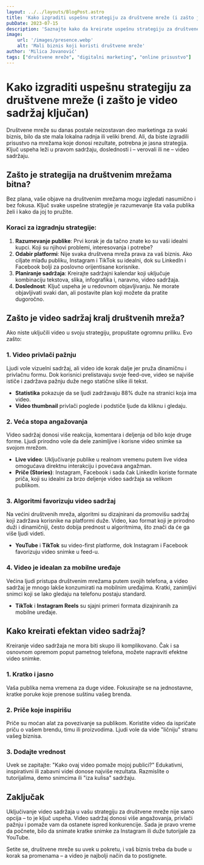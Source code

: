 ```yaml
---
layout: ../../layouts/BlogPost.astro
title: 'Kako izgraditi uspešnu strategiju za društvene mreže (i zašto je video sadržaj ključan)'
pubDate: 2023-07-15
description: 'Saznajte kako da kreirate uspešnu strategiju za društvene mreže i zašto je video sadržaj ključan za povećanje angažovanja i vidljivosti vašeg brenda.'
image: 
    url: '/images/presence.webp'
    alt: 'Mali biznis koji koristi društvene mreže'
author: 'Milica Jovanović'
tags: ["društvene mreže", "digitalni marketing", "online prisustvo"]
---
```


# Kako izgraditi uspešnu strategiju za društvene mreže (i zašto je video sadržaj ključan)

Društvene mreže su danas postale neizostavan deo marketinga za svaki biznis, bilo da ste mala lokalna radnja ili veliki brend. Ali, da biste izgradili prisustvo na mrežama koje donosi rezultate, potrebna je jasna strategija. Ključ uspeha leži u pravom sadržaju, doslednosti i – verovali ili ne – video sadržaju.

## Zašto je strategija na društvenim mrežama bitna?

Bez plana, vaše objave na društvenim mrežama mogu izgledati nasumično i bez fokusa. Ključ svake uspešne strategije je razumevanje šta vaša publika želi i kako da joj to pružite. 

### Koraci za izgradnju strategije:

1. **Razumevanje publike**: Prvi korak je da tačno znate ko su vaši idealni kupci. Koji su njihovi problemi, interesovanja i potrebe?
2. **Odabir platformi**: Nije svaka društvena mreža prava za vaš biznis. Ako ciljate mlađu publiku, Instagram i TikTok su idealni, dok su LinkedIn i Facebook bolji za poslovno orijentisane korisnike.
3. **Planiranje sadržaja**: Kreirajte sadržajni kalendar koji uključuje kombinaciju tekstova, slika, infografika i, naravno, video sadržaja.
4. **Doslednost**: Ključ uspeha je u redovnom objavljivanju. Ne morate objavljivati svaki dan, ali postavite plan koji možete da pratite dugoročno.

## Zašto je video sadržaj kralj društvenih mreža?

Ako niste uključili video u svoju strategiju, propuštate ogromnu priliku. Evo zašto:

### 1. **Video privlači pažnju**

Ljudi vole vizuelni sadržaj, ali video ide korak dalje jer pruža dinamičnu i privlačnu formu. Dok korisnici prelistavaju svoje feed-ove, video se najviše ističe i zadržava pažnju duže nego statične slike ili tekst.

- **Statistika** pokazuje da se ljudi zadržavaju 88% duže na stranici koja ima video.
- **Video thumbnail** privlači poglede i podstiče ljude da kliknu i gledaju.

### 2. **Veća stopa angažovanja**

Video sadržaj donosi više reakcija, komentara i deljenja od bilo koje druge forme. Ljudi prirodno vole da dele zanimljive i korisne video snimke sa svojom mrežom.

- **Live video**: Uključivanje publike u realnom vremenu putem live videa omogućava direktnu interakciju i povećava angažman.
- **Priče (Stories)**: Instagram, Facebook i sada čak LinkedIn koriste formate priča, koji su idealni za brzo deljenje video sadržaja sa velikom publikom.

### 3. **Algoritmi favorizuju video sadržaj**

Na većini društvenih mreža, algoritmi su dizajnirani da promovišu sadržaj koji zadržava korisnike na platformi duže. Video, kao format koji je prirodno duži i dinamičniji, često dobija prednost u algoritmima, što znači da će ga više ljudi videti.

- **YouTube** i **TikTok** su video-first platforme, dok Instagram i Facebook favorizuju video snimke u feed-u.
  
### 4. **Video je idealan za mobilne uređaje**

Većina ljudi pristupa društvenim mrežama putem svojih telefona, a video sadržaj je mnogo lakše konzumirati na mobilnim uređajima. Kratki, zanimljivi snimci koji se lako gledaju na telefonu postaju standard.

- **TikTok** i **Instagram Reels** su sjajni primeri formata dizajniranih za mobilne uređaje.

## Kako kreirati efektan video sadržaj?

Kreiranje video sadržaja ne mora biti skupo ili komplikovano. Čak i sa osnovnom opremom poput pametnog telefona, možete napraviti efektne video snimke.

### 1. **Kratko i jasno**

Vaša publika nema vremena za duge videe. Fokusirajte se na jednostavne, kratke poruke koje prenose suštinu vašeg brenda.

### 2. **Priče koje inspirišu**

Priče su moćan alat za povezivanje sa publikom. Koristite video da ispričate priču o vašem brendu, timu ili proizvodima. Ljudi vole da vide "ličniju" stranu vašeg biznisa.

### 3. **Dodajte vrednost**

Uvek se zapitajte: "Kako ovaj video pomaže mojoj publici?" Edukativni, inspirativni ili zabavni videi donose najviše rezultata. Razmislite o tutorijalima, demo snimcima ili "iza kulisa" sadržaju.

## Zaključak

Uključivanje video sadržaja u vašu strategiju za društvene mreže nije samo opcija – to je ključ uspeha. Video sadržaj donosi više angažovanja, privlači pažnju i pomaže vam da ostanete ispred konkurencije. Sada je pravo vreme da počnete, bilo da snimate kratke snimke za Instagram ili duže tutorijale za YouTube.

Setite se, društvene mreže su uvek u pokretu, i vaš biznis treba da bude u korak sa promenama – a video je najbolji način da to postignete.
